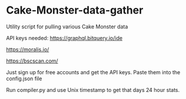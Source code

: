 # Cake-Monster-data-gather
Utility script for pulling various Cake Monster data

API keys needed:
https://graphql.bitquery.io/ide

https://moralis.io/

https://bscscan.com/

Just sign up for free accounts and get the API keys.
Paste them into the config.json file

Run compiler.py and use Unix timestamp to get that days 24 hour stats.
